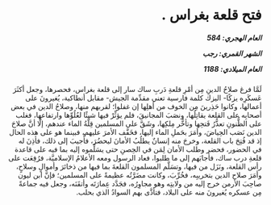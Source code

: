 <h1 dir="rtl">فتح قلعة بغراس .</h1>

<h5 dir="rtl">العام الهجري:  584

الشهر القمري: رجب

العام الميلادي: 1188</h5>

<p dir="rtl">لَمَّا فرغ صلاحُ الدينِ مِن أمْرِ قلعةِ دَربِ ساك سار إلى قلعة بغراس، فحصرها، وجعل أكثَرَ عَسكَرِه يزكًا- اليزك كلمة فارسية تعني مقدِّمة الجيش- مقابل أنطاكية، يُغيرونَ على أعمالها، وكانوا حَذِرينَ مِن الخوف من أهلِها إن غفلوا؛ لقربهم منها، وصلاحُ الدين في بعض أصحابِه على القلعة يقاتِلُها، ونصَبَ المجانيقَ، فلم يؤثِّرْ فيها شيئًا لعُلُوِّها وارتفاعها، فغلب على الظُّنونِ تعذُّرُ فَتحِها وتأخُّر مِلكِها، وشَقَّ على المسلمين قِلَّةُ الماء عندهم، إلَّا أنَّ صلاحَ الدين نَصَب الحِياضَ، وأمَرَ بحَملِ الماء إليها، فخَفَّف الأمرَ عليهم، فبينما هو على هذه الحال إذ قد فُتِحَ باب القلعة، وخرجَ منه إنسانٌ يطلُبُ الأمانَ ليحضُرَ، فأُجيبَ إلى ذلك، فأذِنَ له في الحضور، فحضر وطلب الأمان لِمَن في الحِصنِ حتى يسَلِّموه إليه بما فيه على قاعدة قلعةِ درب ساك، فأجابَهم إلى ما طلبوا، فعاد الرسول ومعه الأعلامُ الإسلاميَّة، فرُفِعَت على رأس القلعة، ونَزَل من فيها، وتسَلَّم المسلمون القلعةَ بما فيها من ذخائرَ وأموالٍ وسلاحٍ، وأمَرَ صلاح الدين بتخريبِه، فخُرِّبَ، وكانت مضَرَّتُه عظيمةً على المسلمين؛ فإنَّ ابن ليون صاحِبَ الأرمن خرج إليه من ولايتِه وهو مجاوِرُه، فجَدَّد عِمارَتَه وأتقَنَه، وجعل فيه جماعةً مِن عسكره يُغيرونَ منه على البلاد، فتأذَّى بهم السوادُ الذي بحلب.</p></br>
